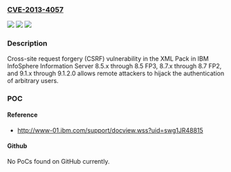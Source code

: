 ### [CVE-2013-4057](https://cve.mitre.org/cgi-bin/cvename.cgi?name=CVE-2013-4057)
![](https://img.shields.io/static/v1?label=Product&message=n%2Fa&color=blue)
![](https://img.shields.io/static/v1?label=Version&message=n%2Fa&color=blue)
![](https://img.shields.io/static/v1?label=Vulnerability&message=n%2Fa&color=brighgreen)

### Description

Cross-site request forgery (CSRF) vulnerability in the XML Pack in IBM InfoSphere Information Server 8.5.x through 8.5 FP3, 8.7.x through 8.7 FP2, and 9.1.x through 9.1.2.0 allows remote attackers to hijack the authentication of arbitrary users.

### POC

#### Reference
- http://www-01.ibm.com/support/docview.wss?uid=swg1JR48815

#### Github
No PoCs found on GitHub currently.

